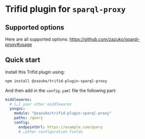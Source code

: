 # Trifid plugin for `sparql-proxy`

## Supported options

Here are all supported options: https://github.com/zazuko/sparql-proxy#usage

## Quick start

Install this Trifid plugin using:

```sh
npm install @zazuko/trifid-plugin-sparql-proxy
```

And then add in the `config.yaml` file the following part:

```yaml
middlewares:
  # […] your other middlewares
  yasgui:
    module: "@zazuko/trifid-plugin-sparql-proxy"
    paths: /query
    config:
      endpointUrl: https://example.com/query
      # …other configuration fields
```
